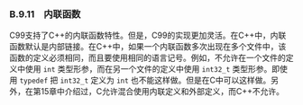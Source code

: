 ### B.9.11　内联函数

C99支持了C++的内联函数特性。但是，C99的实现更加灵活。在C++中，内联函数默认是内部链接。在C++中，如果一个内联函数多次出现在多个文件中，该函数的定义必须相同，而且要使用相同的语言记号。例如，不允许在一个文件的定义中使用 `int` 类型形参，而在另一个文件的定义中使用 `int32_t` 类型形参。即使用 `typedef` 把 `int32_t` 定义为 `int` 也不能这样做。但是在C中可以这样做。另外，在第15章中介绍过，C允许混合使用内联定义和外部定义，而C++不允许。

